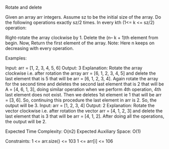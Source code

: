 Rotate and delete


Given an array arr integers. Assume sz to be the initial size of the array. Do the following operations exactly sz/2 times. In every kth (1<= k <= sz/2) operation:

Right-rotate the array clockwise by 1.
Delete the (n– k + 1)th element from begin.
Now, Return the first element of the array.
Note: Here n keeps on decreasing with every operation.

Examples:

Input: arr = [1, 2, 3, 4, 5, 6]
Output: 3
Explanation: Rotate the array clockwise i.e. after rotation the array arr = [6, 1, 2, 3, 4, 5] and delete the last element that is 5 that will be arr = [6, 1, 2, 3, 4]. Again rotate the array for the second time and deletes the second last element that is 2 that will be A = [4, 6, 1, 3], doing similar operation when we perform 4th operation, 4th last element does not exist. Then we deletes 1st element ie 1 that will be arr = [3, 6]. So, continuing this procedure the last element in arr is 2. So, the output will be 3.
Input: arr = [1, 2, 3, 4]
Output: 2
Explanation: Rotate the vector clockwise i.e. after rotation the vector arr = [4, 1, 2, 3] and delete the last element that is 3 that will be arr = [4, 1, 2]. After doing all the operations, the output will be 2.

Expected Time Complexity: O(n2)
Expected Auxiliary Space: O(1)

Constraints:
1 <= arr.size() <= 103
1 <= arr[i] <= 106

